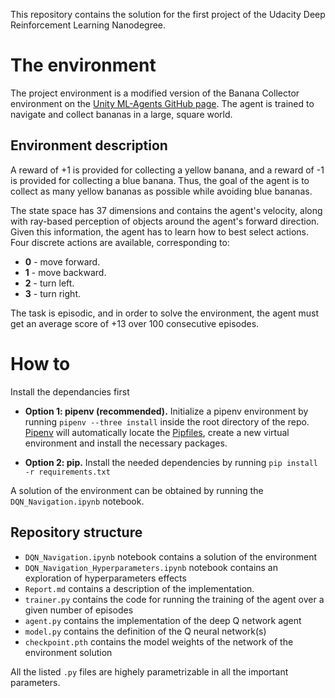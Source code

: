 This repository contains the solution for the first project of the Udacity Deep Reinforcement Learning Nanodegree.

# The environment

The project environment is a modified version of the Banana Collector environment on the [Unity ML-Agents GitHub page](https://github.com/Unity-Technologies/ml-agents/blob/master/docs/Learning-Environment-Examples.md#banana-collector). The agent is trained to navigate and collect bananas in a large, square world.

## Environment description

A reward of +1 is provided for collecting a yellow banana, and a reward of -1 is provided for collecting a blue banana. Thus, the goal of the agent is to collect as many yellow bananas as possible while avoiding blue bananas.

The state space has 37 dimensions and contains the agent's velocity, along with ray-based perception of objects around the agent's forward direction. Given this information, the agent has to learn how to best select actions. Four discrete actions are available, corresponding to:

* **0** - move forward.
* **1** - move backward.
* **2** - turn left.
* **3** - turn right.

The task is episodic, and in order to solve the environment, the agent must get an average score of +13 over 100 consecutive episodes.

# How to

Install the dependancies first

* **Option 1: pipenv (recommended).** Initialize a pipenv environment by running `pipenv --three install` inside the root directory of the repo. [Pipenv](http://docs.pipenv.org/) will automatically locate the [Pipfiles](https://github.com/pypa/pipfile), create a new virtual environment and install the necessary packages.

* **Option 2: pip.** Install the needed dependencies by running `pip install -r requirements.txt` 

A solution of the environment can be obtained by running the `DQN_Navigation.ipynb` notebook.

## Repository structure

*  `DQN_Navigation.ipynb` notebook contains a solution of the environment
*  `DQN_Navigation_Hyperparameters.ipynb` notebook contains an exploration of hyperparameters effects
*  `Report.md` contains a description of the implementation.
*  `trainer.py` contains the code for running the training of the agent over a given number of episodes
*  `agent.py` contains the implementation of the deep Q network agent
*  `model.py` contains the definition of the Q neural network(s)
*  `checkpoint.pth` contains the model weights of the network of the environment solution

All the listed `.py` files are highely parametrizable in all the important parameters.






